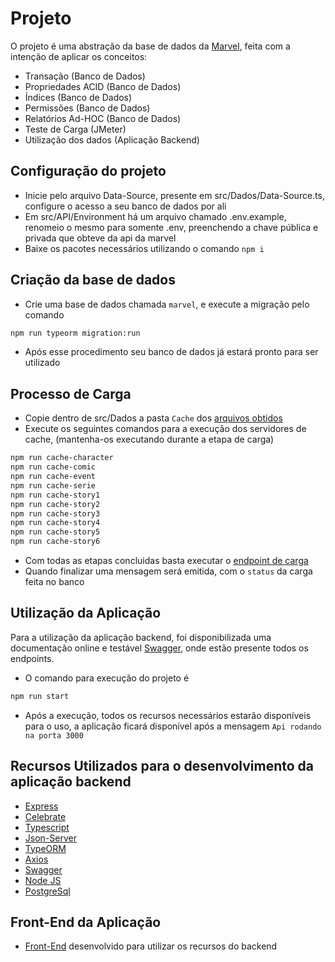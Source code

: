 # Projeto
O projeto é uma abstração da base de dados da [Marvel](https://developer.marvel.com/), feita com a intenção de aplicar os conceitos:
- Transação (Banco de Dados)
- Propriedades ACID (Banco de Dados)
- Índices (Banco de Dados)
- Permissões (Banco de Dados)
- Relatórios Ad-HOC (Banco de Dados)
- Teste de Carga (JMeter)
- Utilização dos dados (Aplicação Backend)

## Configuração do projeto
- Inicie pelo arquivo Data-Source, presente em src/Dados/Data-Source.ts, configure o acesso a seu banco de dados por ali
- Em src/API/Environment há um arquivo chamado .env.example, renomeio o mesmo para somente .env, preenchendo a chave pública e privada que obteve da api da marvel
- Baixe os pacotes necessários utilizando o comando `npm i`

## Criação da base de dados
- Crie uma base de dados chamada `marvel`, e execute a migração pelo comando
```sh
npm run typeorm migration:run
```
- Após esse procedimento seu banco de dados já estará pronto para ser utilizado

## Processo de Carga
- Copie dentro de src/Dados a pasta `Cache` dos [arquivos obtidos](https://drive.google.com/file/d/102JP3-chHR5CMggoDGG5kqw-7wERa8T7/view?usp=sharing)
- Execute os seguintes comandos para a execução dos servidores de cache, (mantenha-os executando durante a etapa de carga)
```sh
npm run cache-character
npm run cache-comic
npm run cache-event
npm run cache-serie
npm run cache-story1
npm run cache-story2
npm run cache-story3
npm run cache-story4
npm run cache-story5
npm run cache-story6
```
- Com todas as etapas concluidas basta executar o [endpoint de carga](http://localhost:3000/api/carga)
- Quando finalizar uma mensagem será emitida, com o `status` da carga feita no banco

## Utilização da Aplicação
Para a utilização da aplicação backend, foi disponibilizada uma documentação online e testável [Swagger](http://localhost:3000/api/swagger), onde estão presente todos os endpoints.
- O comando para execução do projeto é
```sh
npm run start
```
- Após a execução, todos os recursos necessários estarão disponíveis para o uso, a aplicação ficará disponível após a mensagem `Api rodando na porta 3000`

## Recursos Utilizados para o desenvolvimento da aplicação backend
- [Express](https://www.npmjs.com/package/express)
- [Celebrate](https://www.npmjs.com/package/celebrate)
- [Typescript](https://www.npmjs.com/package/typescript)
- [Json-Server](https://www.npmjs.com/package/json-server)
- [TypeORM](https://www.npmjs.com/package/typeorm)
- [Axios](https://www.npmjs.com/package/axios)
- [Swagger](https://www.npmjs.com/package/swagger-ui-express)
- [Node JS](https://nodejs.org/en/)
- [PostgreSql](https://www.postgresql.org/)

## Front-End da Aplicação
- [Front-End](https://github.com/rldrodrigo/bd2-marvel-api) desenvolvido para utilizar os recursos do backend 

